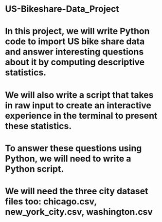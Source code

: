 # US-Bikeshare-Data_Project
# In this project, we will write Python code to import US bike share data and answer interesting questions about it by computing descriptive statistics.
# We will also write a script that takes in raw input to create an interactive experience in the terminal to present these statistics.
# To answer these questions using Python, we will need to write a Python script. 
# We will need the three city dataset files too: chicago.csv, new_york_city.csv, washington.csv
